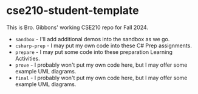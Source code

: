 # cse210-student-template
This is Bro. Gibbons' working CSE210 repo for Fall 2024.

* `sandbox` - I'll add additional demos into the sandbox as we go.
* `csharp-prep` - I may put my own code into these C# Prep assignments.
* `prepare` - I may put some code into these preparation Learning Activities.
* `prove` - I probably won't put my own code here, but I may offer some example UML diagrams.
* `final` - I probably won't put my own code here, but I may offer some example UML diagrams.
